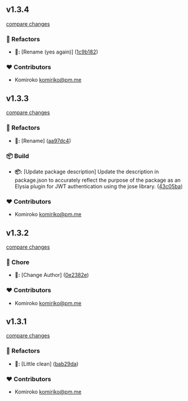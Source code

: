 
## v1.3.4

[compare changes](https://github.com/NowaraJS/elysia-jwt/compare/v1.3.3...v1.3.4)

### 🧹 Refactors

- **🧹:** [Rename (yes again)] ([1c9b182](https://github.com/NowaraJS/elysia-jwt/commit/1c9b182))

### ❤️ Contributors

- Komiroko <komiriko@pm.me>

## v1.3.3

[compare changes](https://github.com/NowaraJS/elysia-jwt/compare/v1.3.2...v1.3.3)

### 🧹 Refactors

- **🧹:** [Rename] ([aa97dc4](https://github.com/NowaraJS/elysia-jwt/commit/aa97dc4))

### 📦 Build

- **📦:** [Update package description] Update the description in package.json to accurately reflect the purpose of the package as an Elysia plugin for JWT authentication using the jose library. ([43c05ba](https://github.com/NowaraJS/elysia-jwt/commit/43c05ba))

### ❤️ Contributors

- Komiroko <komiriko@pm.me>

## v1.3.2

[compare changes](https://github.com/NowaraJS/elysia-jwt/compare/v1.3.1...v1.3.2)

### 🦉 Chore

- **🦉:** [Change Author] ([0e2382e](https://github.com/NowaraJS/elysia-jwt/commit/0e2382e))

### ❤️ Contributors

- Komiroko <komiriko@pm.me>

## v1.3.1

[compare changes](https://github.com/NowaraJS/elysia-jwt/compare/v1.3.0...v1.3.1)

### 🧹 Refactors

- **🧹:** [Little clean] ([bab29da](https://github.com/NowaraJS/elysia-jwt/commit/bab29da))

### ❤️ Contributors

- Komiroko <komiriko@pm.me>

